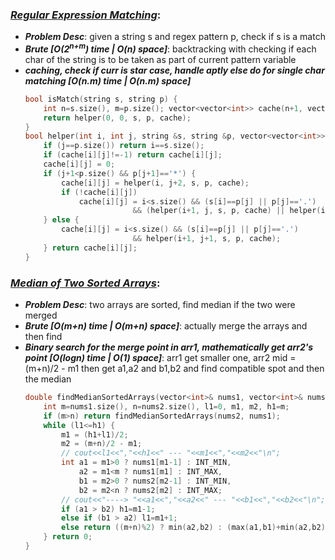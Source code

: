 ### ***[Regular Expression Matching](https://leetcode.com/problems/regular-expression-matching/)***:
- ***Problem Desc***: given a string s and regex pattern p, check if s is a match
- ***Brute [O(2<sup>n+m</sup>) time | O(n) space]***: backtracking with checking if each char of the string is to be taken as part of current pattern variable
- ***caching, check if curr is star case, handle aptly else do for single char matching  [O(n.m) time | O(n.m) space]*** 
  ```cpp
  bool isMatch(string s, string p) {
      int n=s.size(), m=p.size(); vector<vector<int>> cache(n+1, vector<int>(m+1,-1));
      return helper(0, 0, s, p, cache);
  }
  bool helper(int i, int j, string &s, string &p, vector<vector<int>> &cache) {
      if (j==p.size()) return i==s.size();
      if (cache[i][j]!=-1) return cache[i][j];
      cache[i][j] = 0;
      if (j+1<p.size() && p[j+1]=='*') {
          cache[i][j] = helper(i, j+2, s, p, cache);
          if (!cache[i][j]) 
              cache[i][j] = i<s.size() && (s[i]==p[j] || p[j]=='.') 
                          && (helper(i+1, j, s, p, cache) || helper(i+1, j+2, s, p, cache));
      } else {
          cache[i][j] = i<s.size() && (s[i]==p[j] || p[j]=='.') 
                          && helper(i+1, j+1, s, p, cache);
      } return cache[i][j];
  }
  ```

### ***[Median of Two Sorted Arrays](https://leetcode.com/problems/median-of-two-sorted-arrays/)***:
- ***Problem Desc***: two arrays are sorted, find median if the two were merged
- ***Brute [O(m+n) time | O(m+n) space]***: actually merge the arrays and then find
- ***Binary search for the merge point in arr1, mathematically get arr2's point [O(logn) time | O(1) space]***: arr1 get smaller one, arr2 mid = (m+n)/2 - m1 then get a1,a2 and b1,b2 and find compatible spot and then the median
  ```cpp
  double findMedianSortedArrays(vector<int>& nums1, vector<int>& nums2) {
      int m=nums1.size(), n=nums2.size(), l1=0, m1, m2, h1=m;
      if (m>n) return findMedianSortedArrays(nums2, nums1);
      while (l1<=h1) {
          m1 = (h1+l1)/2;
          m2 = (m+n)/2 - m1;
          // cout<<l1<<","<<h1<<" --- "<<m1<<","<<m2<<"\n";
          int a1 = m1>0 ? nums1[m1-1] : INT_MIN,
              a2 = m1<m ? nums1[m1] : INT_MAX,
              b1 = m2>0 ? nums2[m2-1] : INT_MIN,
              b2 = m2<n ? nums2[m2] : INT_MAX;
          // cout<<"----> "<<a1<<","<<a2<<" --- "<<b1<<","<<b2<<"\n";
          if (a1 > b2) h1=m1-1;
          else if (b1 > a2) l1=m1+1;
          else return ((m+n)%2) ? min(a2,b2) : (max(a1,b1)+min(a2,b2))/2.0;
      } return 0;
  }
  ```
